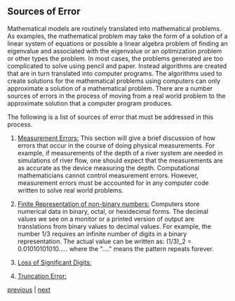 ## Sources of Error

Mathematical models are routinely translated into mathematical problems. As examples, the mathematical problem may take the form
of a solution of a linear system of equations or possible a linear algebra problem of finding an eigenvalue and associated with
the eigenvalue or an optimization problem or other types the problem. In most cases, the problems generated are too complicated
to solve using pencil and paper. Instead algorithms are created that are in turn translated into computer programs. The algorithms
used to create solutions for the mathematical problems using computers can only approximate a solution of a mathematical problem.
There are a number sources of errors in the process of moving from a real world problem to the approximate solution that a
computer program produces.

The following is a list of sources of error that must be addressed in this process.

1. [Measurement Errors:](https://jvkoebbe.github.io/chapter02/measurementError) This section will give a brief discussion of how
   errors that occur in the course of doing physical measurements. For example, if measurements of the depth of a river system are
   needed in simulations of river flow, one should expect that the measurements are as accurate as the device measuring the depth.
   Computational mathematicians cannot control measurement errors. However, measurement errors must be accounted for in any
   computer code written to solve real world problems.
2. [Finite Representation of non-binary numbers:](https//jvkoebbe.git.io/math4610/numberRepresentation) Computers store numerical
data in binary, octal, or hexidecimal forms. The decimal values we see on a monitor or a printed version of output are
translations from binary values to decimal values. For example, the number 1/3 requires an infinite number of digits in a
binary representation. The actual value can be written as: (1/3)_2 = 0.01010101010..... where the "...." means the pattern
repeats forever.

3. [Loss of Significant Digits:](https://jvkoebbe.git.io/math4610/floatingPointOps)

4. [Truncation Error:](https://jvkoebbe.git.io/math4610/truncationError)

[previous](https://jvkoebbe.github.io/math4610/chapter01/intro) |
[next](https://jvkoebbe.github.io/math4610/chapter02/measurementError)
